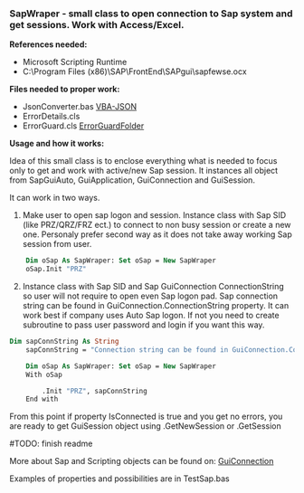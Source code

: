 ###  SapWraper - small class to open connection to Sap system and get sessions. Work with Access/Excel.

**References needed:**
- Microsoft Scripting Runtime
- C:\Program Files (x86)\SAP\FrontEnd\SAPgui\sapfewse.ocx

**Files needed to proper work:**
- JsonConverter.bas [VBA-JSON](https://github.com/VBA-tools/VBA-JSON "VBA-JSON")
- ErrorDetails.cls
- ErrorGuard.cls [ErrorGuardFolder](https://github.com/JakubHuber/UltimateClasses/tree/main/ErrorGuard)

**Usage and how it works:**

Idea of this small class is to enclose everything what is needed to focus only to get and work with active/new Sap session. It instances all object from SapGuiAuto, GuiApplication, GuiConnection  and GuiSession.  

It can work in two ways.
1. Make user to open sap logon and session. Instance class with Sap SID (like PRZ/QRZ/FRZ ect.) to connect to non busy session or create a new one. Personaly prefer second way as it does not take away working Sap session from user.
```vb
    Dim oSap As SapWraper: Set oSap = New SapWraper
    oSap.Init "PRZ"
```

2.  Instance class with Sap SID and Sap GuiConnection ConnectionString so user will not require to open even Sap logon pad. Sap connection string can be found in GuiConnection.ConnectionString property. It can work best if company uses Auto Sap logon. If not you need to create subroutine to pass user password and login if you want this way.
```vb
Dim sapConnString As String
    sapConnString = "Connection string can be found in GuiConnection.ConnectionString"

    Dim oSap As SapWraper: Set oSap = New SapWraper
    With oSap

        .Init "PRZ", sapConnString
    End with
```

From this point if property IsConnected is true and you get no errors, you are ready to get GuiSession object using .GetNewSession or .GetSession

#TODO:  finish readme

More about Sap and Scripting objects can be found on:
[GuiConnection](https://help.sap.com/docs/sap_gui_for_windows/b47d018c3b9b45e897faf66a6c0885a8/8093f712d0ed4092a463b7edee5792cb.html "GuiConnection")

Examples of properties and possibilities are in TestSap.bas


